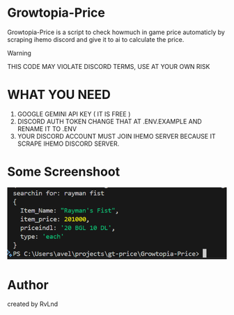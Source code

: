 # Growtopia-Price
Growtopia-Price is a script to check howmuch in game price automaticly by scraping ihemo discord and give it to ai to calculate the price.

> [!WARNING]
> THIS CODE MAY VIOLATE DISCORD TERMS, USE AT YOUR OWN RISK

# WHAT YOU NEED
1. GOOGLE GEMINI API KEY ( IT IS FREE )
2. DISCORD AUTH TOKEN
CHANGE THAT AT .ENV.EXAMPLE AND RENAME IT TO .ENV
3. YOUR DISCORD ACCOUNT MUST JOIN IHEMO SERVER BECAUSE IT SCRAPE IHEMO DISCORD SERVER.

# Some Screenshoot
![ss](asset/ss.png)


# Author
created by RvLnd

